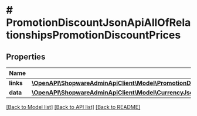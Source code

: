 # # PromotionDiscountJsonApiAllOfRelationshipsPromotionDiscountPrices

## Properties

Name | Type | Description | Notes
------------ | ------------- | ------------- | -------------
**links** | [**\OpenAPI\ShopwareAdminApiClient\Model\PromotionDiscountJsonApiAllOfRelationshipsPromotionDiscountPricesLinks**](PromotionDiscountJsonApiAllOfRelationshipsPromotionDiscountPricesLinks.md) |  | [optional]
**data** | [**\OpenAPI\ShopwareAdminApiClient\Model\CurrencyJsonApiAllOfRelationshipsPromotionDiscountPricesData[]**](CurrencyJsonApiAllOfRelationshipsPromotionDiscountPricesData.md) |  | [optional]

[[Back to Model list]](../../README.md#models) [[Back to API list]](../../README.md#endpoints) [[Back to README]](../../README.md)
